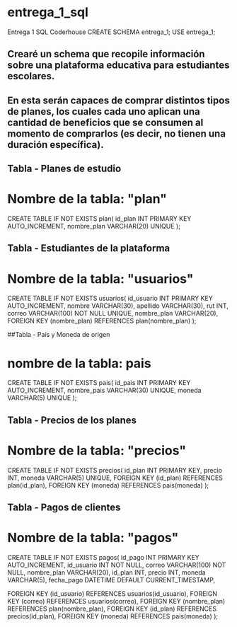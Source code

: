 # entrega_1_sql
Entrega 1 SQL Coderhouse
CREATE SCHEMA entrega_1;
USE entrega_1;

## Crearé un schema que recopile información sobre una plataforma educativa para estudiantes escolares. 
## En esta serán capaces de comprar distintos tipos de planes, los cuales cada uno aplican una cantidad de beneficios que se consumen al momento de comprarlos (es decir, no tienen una duración específica). 

## Tabla  - Planes de estudio 
# Nombre de la tabla: "plan"
CREATE TABLE IF NOT EXISTS plan(
id_plan INT PRIMARY KEY AUTO_INCREMENT,
nombre_plan VARCHAR(20) UNIQUE 
);


## Tabla - Estudiantes de la plataforma
# Nombre de la tabla: "usuarios"
CREATE TABLE IF NOT EXISTS usuarios(
id_usuario INT PRIMARY KEY AUTO_INCREMENT,
nombre VARCHAR(30),
apellido VARCHAR(30),
rut INT,
correo VARCHAR(100) NOT NULL UNIQUE, 
nombre_plan VARCHAR(20),
FOREIGN KEY (nombre_plan) REFERENCES plan(nombre_plan)
);


##Tabla  - País y Moneda de origen
# nombre de la tabla: pais
CREATE TABLE IF NOT EXISTS pais(
id_pais INT PRIMARY KEY AUTO_INCREMENT,
nombre_pais VARCHAR(30) UNIQUE,
moneda VARCHAR(5) UNIQUE
);

## Tabla  - Precios de los planes
# Nombre de la tabla: "precios"
CREATE TABLE IF NOT EXISTS precios(
id_plan INT PRIMARY KEY,
precio INT,
moneda VARCHAR(5) UNIQUE, 
FOREIGN KEY (id_plan) REFERENCES plan(id_plan),
FOREIGN KEY (moneda) REFERENCES pais(moneda)
);

## Tabla  - Pagos de clientes
# Nombre de la tabla: "pagos"

CREATE TABLE IF NOT EXISTS pagos(
id_pago INT PRIMARY KEY AUTO_INCREMENT,
id_usuario INT NOT NULL,
correo VARCHAR(100) NOT NULL,
nombre_plan VARCHAR(20),
id_plan INT, 
precio INT, 
moneda VARCHAR(5),
fecha_pago DATETIME DEFAULT CURRENT_TIMESTAMP,

FOREIGN KEY (id_usuario) REFERENCES usuarios(id_usuario),
FOREIGN KEY (correo) REFERENCES usuarios(correo),
FOREIGN KEY (nombre_plan) REFERENCES plan(nombre_plan),
FOREIGN KEY (id_plan) REFERENCES precios(id_plan),
FOREIGN KEY (moneda) REFERENCES pais(moneda)
);
